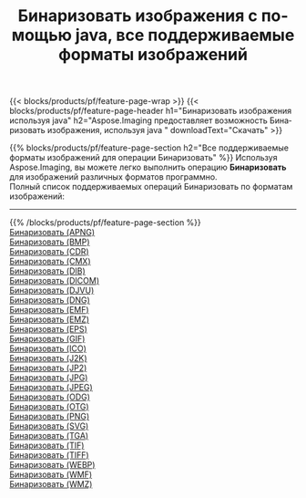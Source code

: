 ﻿---
title: Бинаризовать изображения с помощью java, все поддерживаемые форматы изображений 
weight: 3920
url: /ru/java/binarize 
lang: ru
langdirlevel: 2
locales: zh-hans,ja,it,ru,de,es,fr,nl,id,lt,pl,pt,vi,tr,ko,zh-hant,ar,hi,th,sv,cs,uk,he
description: Используя Aspose.Imaging, вы можете легко Бинаризовать изображения используя java
---

{{< blocks/products/pf/feature-page-wrap >}}
{{< blocks/products/pf/feature-page-header h1="Бинаризовать изображения используя java" h2="Aspose.Imaging предоставляет возможность Бинаризовать изображения, используя java " downloadText="Скачать" >}}


{{% blocks/products/pf/feature-page-section  h2="Все поддерживаемые форматы изображений для операции Бинаризовать" %}}
Используя Aspose.Imaging, вы можете легко выполнить операцию **Бинаризовать** для изображений различных форматов программно.
<br/>
Полный список поддерживаемых операций Бинаризовать по форматам изображений:
<hr/>
{{% /blocks/products/pf/feature-page-section %}}
<div class="container-fluid productfamilypage bg-gray">
    <div class="convertypes bg-gray agp-content section">
        <div class="container">
		<div class="row other-converters">
		    <div class='col-md-2 other-converter remove-lp remove-rp'><a href="/imaging/ru/java/binarize/apng" >Бинаризовать (APNG)</a></div><div class='col-md-2 other-converter remove-lp remove-rp'><a href="/imaging/ru/java/binarize/bmp" >Бинаризовать (BMP)</a></div><div class='col-md-2 other-converter remove-lp remove-rp'><a href="/imaging/ru/java/binarize/cdr" >Бинаризовать (CDR)</a></div><div class='col-md-2 other-converter remove-lp remove-rp'><a href="/imaging/ru/java/binarize/cmx" >Бинаризовать (CMX)</a></div><div class='col-md-2 other-converter remove-lp remove-rp'><a href="/imaging/ru/java/binarize/dib" >Бинаризовать (DIB)</a></div><div class='col-md-2 other-converter remove-lp remove-rp'><a href="/imaging/ru/java/binarize/dicom" >Бинаризовать (DICOM)</a></div><div class='col-md-2 other-converter remove-lp remove-rp'><a href="/imaging/ru/java/binarize/djvu" >Бинаризовать (DJVU)</a></div><div class='col-md-2 other-converter remove-lp remove-rp'><a href="/imaging/ru/java/binarize/dng" >Бинаризовать (DNG)</a></div><div class='col-md-2 other-converter remove-lp remove-rp'><a href="/imaging/ru/java/binarize/emf" >Бинаризовать (EMF)</a></div><div class='col-md-2 other-converter remove-lp remove-rp'><a href="/imaging/ru/java/binarize/emz" >Бинаризовать (EMZ)</a></div><div class='col-md-2 other-converter remove-lp remove-rp'><a href="/imaging/ru/java/binarize/eps" >Бинаризовать (EPS)</a></div><div class='col-md-2 other-converter remove-lp remove-rp'><a href="/imaging/ru/java/binarize/gif" >Бинаризовать (GIF)</a></div><div class='col-md-2 other-converter remove-lp remove-rp'><a href="/imaging/ru/java/binarize/ico" >Бинаризовать (ICO)</a></div><div class='col-md-2 other-converter remove-lp remove-rp'><a href="/imaging/ru/java/binarize/j2k" >Бинаризовать (J2K)</a></div><div class='col-md-2 other-converter remove-lp remove-rp'><a href="/imaging/ru/java/binarize/jp2" >Бинаризовать (JP2)</a></div><div class='col-md-2 other-converter remove-lp remove-rp'><a href="/imaging/ru/java/binarize/jpg" >Бинаризовать (JPG)</a></div><div class='col-md-2 other-converter remove-lp remove-rp'><a href="/imaging/ru/java/binarize/jpeg" >Бинаризовать (JPEG)</a></div><div class='col-md-2 other-converter remove-lp remove-rp'><a href="/imaging/ru/java/binarize/odg" >Бинаризовать (ODG)</a></div><div class='col-md-2 other-converter remove-lp remove-rp'><a href="/imaging/ru/java/binarize/otg" >Бинаризовать (OTG)</a></div><div class='col-md-2 other-converter remove-lp remove-rp'><a href="/imaging/ru/java/binarize/png" >Бинаризовать (PNG)</a></div><div class='col-md-2 other-converter remove-lp remove-rp'><a href="/imaging/ru/java/binarize/svg" >Бинаризовать (SVG)</a></div><div class='col-md-2 other-converter remove-lp remove-rp'><a href="/imaging/ru/java/binarize/tga" >Бинаризовать (TGA)</a></div><div class='col-md-2 other-converter remove-lp remove-rp'><a href="/imaging/ru/java/binarize/tif" >Бинаризовать (TIF)</a></div><div class='col-md-2 other-converter remove-lp remove-rp'><a href="/imaging/ru/java/binarize/tiff" >Бинаризовать (TIFF)</a></div><div class='col-md-2 other-converter remove-lp remove-rp'><a href="/imaging/ru/java/binarize/webp" >Бинаризовать (WEBP)</a></div><div class='col-md-2 other-converter remove-lp remove-rp'><a href="/imaging/ru/java/binarize/wmf" >Бинаризовать (WMF)</a></div><div class='col-md-2 other-converter remove-lp remove-rp'><a href="/imaging/ru/java/binarize/wmz" >Бинаризовать (WMZ)</a></div>
                </div>
        </div>
    </div>
</div>
<br/>
